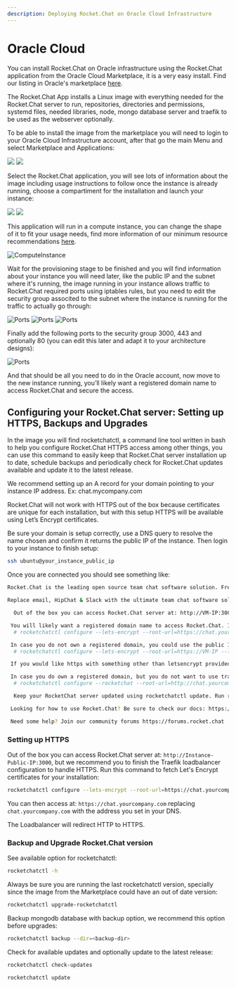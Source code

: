 ```yaml
---
description: Deploying Rocket.Chat on Oracle Cloud Infrastructure
---
```


# Oracle Cloud

You can install Rocket.Chat on Oracle infrastructure using the Rocket.Chat application from the Oracle Cloud Marketplace, it is a very easy install. Find our listing in Oracle's marketplace [here](https://cloudmarketplace.oracle.com/marketplace/en\_US/listing/72006881).

The Rocket.Chat App installs a Linux image with everything needed for the Rocket.Chat server to run, repositories, directories and permissions, systemd files, needed libraries, node, mongo database server and traefik to be used as the webserver optionally.

To be able to install the image from the marketplace you will need to login to your Oracle Cloud Infrastructure account, after that go the main Menu and select Marketplace and Applications:

![](../../.gitbook/assets/oracledocs1.png) ![](../../.gitbook/assets/oracledocs2.png)

Select the Rocket.Chat application, you will see lots of information about the image including usage instructions to follow once the instance is already running, choose a compartiment for the installation and launch your instance:

![](<../../.gitbook/assets/oracledocs3 (1) (1) (1).png>) ![](<../../.gitbook/assets/oracledocs3 (1).png>)

This application will run in a compute instance, you can change the shape of it to fit your usage needs, find more information of our minimum resource recommendations [here](https://docs.rocket.chat/installation/minimum-requirements/#minimum-requirements-for-server-deployment).

![ComputeInstance](../../.gitbook/assets/oracledocs5.png)

Wait for the provisioning stage to be finished and you will find information about your instance you will need later, like the public IP and the subnet where it's running, the image running in your instance allows traffic to Rocket.Chat required ports using iptables rules, but you need to edit the security group associted to the subnet where the instance is running for the traffic to actually go through:

![Ports](../../.gitbook/assets/oracledocs6.png) ![Ports](../../.gitbook/assets/oracledocs7.png) ![Ports](../../.gitbook/assets/oracledocs8.png)

Finally add the following ports to the security group 3000, 443 and optionally 80 (you can edit this later and adapt it to your architecture designs):

![Ports](../../.gitbook/assets/oracledocs9.png)

And that should be all you need to do in the Oracle account, now move to the new instance running, you’ll likely want a registered domain name to access Rocket.Chat and secure the access.

## Configuring your Rocket.Chat server: Setting up HTTPS, Backups and Upgrades

In the image you will find rocketchatctl, a command line tool written in bash to help you configure Rocket.Chat HTTPS access among other things, you can use this command to easily keep that Rocket.Chat server installation up to date, schedule backups and periodically check for Rocket.Chat updates available and update it to the latest release.

We recommend setting up an A record for your domain pointing to your instance IP address. Ex: chat.mycompany.com

Rocket.Chat will not work with HTTPS out of the box because certificates are unique for each installation, but with this setup HTTPS will be available using Let’s Encrypt certificates.

Be sure your domain is setup correctly, use a DNS query to resolve the name chosen and confirm it returns the public IP of the instance. Then login to your instance to finish setup:

```bash
ssh ubuntu@your_instance_public_ip
```

Once you are connected you should see something like:

```bash
Rocket.Chat is the leading open source team chat software solution. Free, unlimited and completely customizable with on-premises and SaaS cloud hosting.

Replace email, HipChat & Slack with the ultimate team chat software solution.

  Out of the box you can access Rocket.Chat server at: http://VM-IP:3000

 You will likely want a registered domain name to access Rocket.Chat. If you would like your server to be accessible over https we provide the option to use letsencrypt by running:
  # rocketchatctl configure --lets-encrypt --root-url=https://chat.yourcompany.com --letsencrypt-email=admin@yourcompany.com

 In case you do not own a registered domain, you could use the public IP of your VM, but traefik will not be able to fetch certificates for you so you will see a privacy alert message when loading https://VM-IP
  # rocketchatctl configure --lets-encrypt --root-url=https://VM-IP --letsencrypt-email=admin@yourcompany.com

 If you would like https with something other than letsencrypt provided certificates you will have to manually edit the traefik config to add it.

 In case you do own a registered domain, but you do not want to use traefik, you can just configure your site URL running:
  # rocketchatctl configure --rocketchat --root-url=http://chat.yourcompany.com:3000

  Keep your RocketChat server updated using rocketchatctl update. Run rocketchatctl -h to see the full list of available options.

 Looking for how to use Rocket.Chat? Be sure to check our docs: https://docs.rocket.chat

 Need some help? Join our community forums https://forums.rocket.chat
```

### Setting up HTTPS

Out of the box you can access Rocket.Chat server at: `http://Instance-Public-IP:3000`, but we recommend you to finish the Traefik loadbalancer configuration to handle HTTPS. Run this command to fetch Let's Encrypt certificates for your installation:

```bash
rocketchatctl configure --lets-encrypt --root-url=https://chat.yourcompany.com --letsencrypt-email=admin@yourcompany.com
```

You can then access at: `https://chat.yourcompany.com` replacing `chat.yourcompany.com` with the address you set in your DNS.

The Loadbalancer will redirect HTTP to HTTPS.

### Backup and Upgrade Rocket.Chat version

See available option for rocketchatctl:

```bash
rocketchatctl -h
```

Always be sure you are running the last rocketchatctl version, specially since the image from the Marketplace could have an out of date version:

```bash
rocketchatctl upgrade-rocketchatctl
```

Backup mongodb database with backup option, we recommend this option before upgrades:

```bash
rocketchatctl backup --dir=<backup-dir>
```

Check for available updates and optionally update to the latest release:

```bash
rocketchatctl check-updates
```

```bash
rocketchatctl update
```
